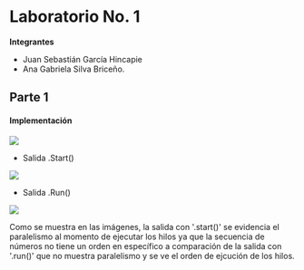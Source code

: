 # Laboratorio No. 1

**Integrantes**
- Juan Sebastián García Hincapie
- Ana Gabriela Silva Briceño. 

## Parte 1

#### Implementación

![](https://github.com/gabrielaasilva/GarciaSilva_Lab01ARSW-/blob/master/img/img1)

- Salida .Start()

![](https://github.com/gabrielaasilva/GarciaSilva_Lab01ARSW-/blob/master/img/img%202)

- Salida .Run()

![](https://github.com/gabrielaasilva/GarciaSilva_Lab01ARSW-/blob/master/img/img3)

Como se muestra en las imágenes, la salida con '.start()' se evidencia el paralelismo al momento de ejecutar los hilos ya que la secuencia de números no tiene un orden en específico a comparación de la salida con '.run()' que no muestra paralelismo y se ve el orden de ejcución de los hilos.






